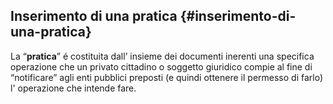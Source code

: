 ## Inserimento di una pratica {#inserimento-di-una-pratica}

La “**pratica**” é costituita dall’ insieme dei documenti inerenti una specifica operazione che un privato cittadino o soggetto giuridico compie al fine di “notificare” agli enti pubblici preposti \(e quindi ottenere il permesso di farlo\)  l' operazione che intende fare.



